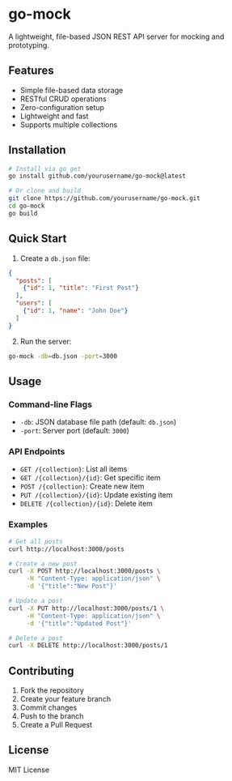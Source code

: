 # go-mock

A lightweight, file-based JSON REST API server for mocking and prototyping.

## Features

- Simple file-based data storage
- RESTful CRUD operations
- Zero-configuration setup
- Lightweight and fast
- Supports multiple collections

## Installation

```bash
# Install via go get
go install github.com/yourusername/go-mock@latest

# Or clone and build
git clone https://github.com/yourusername/go-mock.git
cd go-mock
go build
```

## Quick Start

1. Create a `db.json` file:
```json
{
  "posts": [
    {"id": 1, "title": "First Post"}
  ],
  "users": [
    {"id": 1, "name": "John Doe"}
  ]
}
```

2. Run the server:
```bash
go-mock -db=db.json -port=3000
```

## Usage

### Command-line Flags
- `-db`: JSON database file path (default: `db.json`)
- `-port`: Server port (default: `3000`)

### API Endpoints

- `GET /{collection}`: List all items
- `GET /{collection}/{id}`: Get specific item
- `POST /{collection}`: Create new item
- `PUT /{collection}/{id}`: Update existing item
- `DELETE /{collection}/{id}`: Delete item

### Examples

```bash
# Get all posts
curl http://localhost:3000/posts

# Create a new post
curl -X POST http://localhost:3000/posts \
     -H "Content-Type: application/json" \
     -d '{"title":"New Post"}'

# Update a post
curl -X PUT http://localhost:3000/posts/1 \
     -H "Content-Type: application/json" \
     -d '{"title":"Updated Post"}'

# Delete a post
curl -X DELETE http://localhost:3000/posts/1
```

## Contributing

1. Fork the repository
2. Create your feature branch
3. Commit changes
4. Push to the branch
5. Create a Pull Request

## License

MIT License